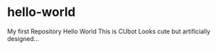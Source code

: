 # hello-world
My first Repository
Hello World
This is CUbot
Looks cute but artificially designed...
